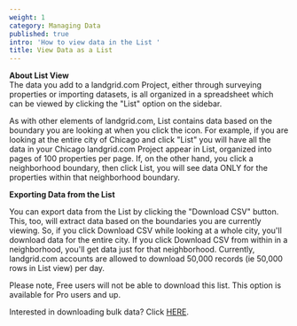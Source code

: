 ```yaml
---
weight: 1
category: Managing Data
published: true
intro: 'How to view data in the List '
title: View Data as a List
---
```

**About List View**  
The data you add to a landgrid.com Project, either through surveying properties or importing datasets, is all organized in a spreadsheet which can be viewed by clicking the "List" option on the sidebar.

As with other elements of landgrid.com, List contains data based on the boundary you are looking at when you click the icon. For example, if you are looking at the entire city of Chicago and click "List" you will have all the data in your Chicago landgrid.com Project appear in List, organized into pages of 100 properties per page. If, on the other hand, you click a neighborhood boundary, then click List, you will see data ONLY for the properties within that neighborhood boundary.

**Exporting Data from the List**  

You can export data from the List by clicking the "Download CSV" button. This, too, will extract data based on the boundaries you are currently viewing. So, if you click Download CSV while looking at a whole city, you'll download data for the entire city. If you click Download CSV from within in a neighborhood, you'll get data just for that neighborhood. Currently, landgrid.com accounts are allowed to download 50,000 records (ie 50,000 rows in List view) per day.

Please note, Free users will not be able to download this list. This option is available for Pro users and up.


Interested in downloading bulk data? Click [HERE](https://landgrid.com/parcels).
